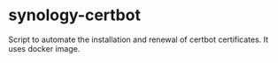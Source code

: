 # synology-certbot
Script to automate the installation and renewal of certbot certificates. It uses docker image.
